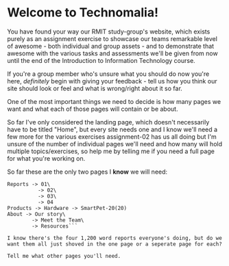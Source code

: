 # Welcome to Technomalia!

You have found your way our RMIT study-group's website, which exists purely as an assignment exercise to showcase our teams remarkable level of awesome - both individual and group assets - and to demonstrate that awesome with the various tasks and assessments we'll be given from now until the end of the Introduction to Information Technology course.

If you're a group member who's unsure what you should do now you're here, <i>definitely</i> begin with giving your feedback - tell us how you think our site should look or feel and what is wrong/right about it so far.

One of the most important things we need to decide is how many pages we want and what each of those pages will contain or be about.

So far I've only considered the landing page, which doesn't necessarily have to be titled "Home", but every site needs one and I know we'll need a few more for the various exercises assignment-02 has us all doing but I'm unsure of the number of individual pages we'll need and how many will hold multiple topics/exercises, so help me by telling me if you need a full page for what you're working on.

So far these are the only two pages I <b>know</b> we will need:

```Home
Reports -> 01\
          -> 02\
          -> 03\
          -> 04
Products -> Hardware -> SmartPet-20(20)
About -> Our story\
        -> Meet the Team\
        -> Resources```

I know there's the four 1,200 word reports everyone's doing, but do we want them all just shoved in the one page or a seperate page for each?

Tell me what other pages you'll need.
